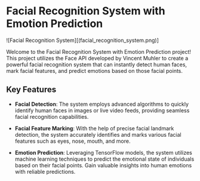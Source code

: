 # Facial Recognition System with Emotion Prediction

![Facial Recognition System][(facial_recognition_system.png)]

Welcome to the Facial Recognition System with Emotion Prediction project! This project utilizes the Face API developed by Vincent Muhler to create a powerful facial recognition system that can instantly detect human faces, mark facial features, and predict emotions based on those facial points.

## Key Features

- **Facial Detection**: The system employs advanced algorithms to quickly identify human faces in images or live video feeds, providing seamless facial recognition capabilities.

- **Facial Feature Marking**: With the help of precise facial landmark detection, the system accurately identifies and marks various facial features such as eyes, nose, mouth, and more.

- **Emotion Prediction**: Leveraging TensorFlow models, the system utilizes machine learning techniques to predict the emotional state of individuals based on their facial points. Gain valuable insights into human emotions with reliable predictions.
